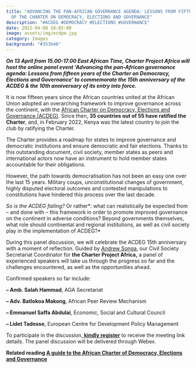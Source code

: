 ```yaml
---
title: "ADVANCING THE PAN-AFRICAN GOVERNANCE AGENDA: LESSONS FROM FIFTEEN YEARS
  OF THE CHARTER ON DEMOCRACY, ELECTIONS AND GOVERNANCE"
description: "#ACDEG #DEMOCRACY #ELECTIONS #GOVERNANCE"
date: 2022-04-08 10:02:00
image: assets/img/ecdpm.jpg
category: Images
background: "#353b48"
---
```

<!--StartFragment-->

***On 13 April from 15.00-17.00 East African Time, Charter Project Africa will host the online panel event ‘Advancing the pan-African governance agenda: Lessons from fifteen years of the Charter on Democracy, Elections and Governance’ to commemorate the 15th anniversary of the ACDEG & the 10th anniversary of its entry into force.***

It is now fifteen years since the African countries united at the African Union adopted an overarching framework to improve governance across the continent, with the [African Charter on Democracy, Elections and Governance (ACDEG)](https://au.int/en/treaties/african-charter-democracy-elections-and-governance). Since then, **35 countries out of 55 have ratified the Charter**, and, in February 2022, Kenya was the latest country to join the club by ratifying the Charter.

The Charter provides a roadmap for states to improve governance and democratic institutions and ensure democratic and fair elections. Thanks to this outstanding document, civil society, member states as peers and international actors now have an instrument to hold member states accountable for their obligations. 

However, the path towards democratisation has not been an easy one over the last 15 years. Military coups, unconstitutional changes of government, highly disputed electoral outcomes and contested manipulations to constitutions have hindered this process over the last decade.

*So is the ACDEG failing?* Or rather*: what can realistically be expected from – and done with – this framework in order to promote improved governance on the continent in adverse conditions? Beyond governments themselves, what role should continental and regional institutions, as well as civil society play in the implementation of ACDEG?*

During this panel discussion, we will celebrate the ACDEG 15th anniversary with a moment of reflection. Guided by [Andrew Songa](https://twitter.com/drewfremen), our Civil Society Secretariat Coordinator for **[](https://www.facebook.com/The-Charter-Project-Africa-102343699086251)the Charter Project Africa,** a panel of experienced speakers will take us through the progress so far and the challenges encountered, as well as the opportunities ahead. 

Confirmed speakers so far include:

**– Amb. Salah Hammad**, AGA Secretariat

**– Adv. Batlokoa Makong**, African Peer Review Mechanism

**– Emmanuel Saffa Abdulai**, Economic, Social and Cultural Council

**– Lidet Tadesse**, European Centre for Development Policy Management

To participate in the discussion,[ **kindly register**](https://ecdpm.webex.com/webappng/sites/ecdpm/meeting/info/90f3e4ca026d401f85767aea9191848b?isPopupRegisterView=true) to receive the meeting link details. The panel discussion will be delivered through Webex.

**Related reading [A guide to the African Charter of Democracy, Elections and Governance](https://ecdpm.org/publications/guide-african-charter-democracy-elections-governance/)**

<!--EndFragment-->
